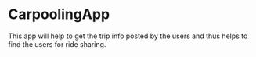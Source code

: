 # CarpoolingApp
This app will help to get the trip info posted by the users and thus helps to find the users for ride sharing.
